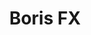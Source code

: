 ---
title: Boris FX
featured: true
images:
  - /uploads/borisfxdotcom.png
permalink: https://borisfx.com/
private: true
---
